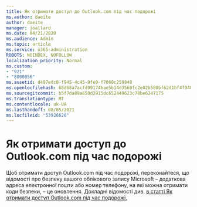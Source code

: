 ```yaml
---
title: Як отримати доступ до Outlook.com під час подорожі
ms.author: daeite
author: daeite
manager: joallard
ms.date: 04/21/2020
ms.audience: Admin
ms.topic: article
ms.service: o365-administration
ROBOTS: NOINDEX, NOFOLLOW
localization_priority: Normal
ms.custom:
- "921"
- "8000056"
ms.assetid: d497edc0-f945-4c45-9fe0-f7060c259848
ms.openlocfilehash: 68d68a7acfd99174bae5b14d3560fc2e02b580bf62d1bf4f948543708c901a8e
ms.sourcegitcommit: b5f7da89a650d2915dc652449623c78be6247175
ms.translationtype: MT
ms.contentlocale: uk-UA
ms.lasthandoff: 08/05/2021
ms.locfileid: "53926626"
---
```

# <a name="how-to-access-outlookcom-while-traveling"></a>Як отримати доступ до Outlook.com під час подорожі

Щоб отримати доступ Outlook.com під час подорожі, переконайтеся, що відомості про безпеку вашого облікового запису Microsoft – додаткова адреса електронної пошти або номер телефону, на які можна отримати коди безпеки, – це оновлення. Докладні відомості див. [в статті Як отримати доступ Outlook.com під час подорожі.](https://support.office.com/article/c44f16da-7156-4890-853c-286aafeda87e?wt.mc_id=Office_Outlook_com_Alchemy)
